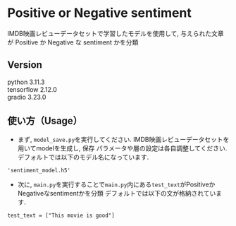 # Positive or Negative sentiment
IMDB映画レビューデータセットで学習したモデルを使用して, 与えられた文章が Positive か Negative な sentiment かを分類

## Version
python 3.11.3  
tensorflow 2.12.0  
gradio 3.23.0  

## 使い方（Usage）
- まず, ```model_save.py```を実行してください.  IMDB映画レビューデータセットを用いてmodelを生成し, 保存 
パラメータや層の設定は各自調整してください.  
デフォルトでは以下のモデル名になっています. 
```
'sentiment_model.h5'
```  

- 次に, ```main.py```を実行することで```main.py```内にある```test_text```がPositiveかNegativeなsentimentかを分類
デフォルトでは以下の文が格納されています. 
```
test_text = ["This movie is good"]
```
